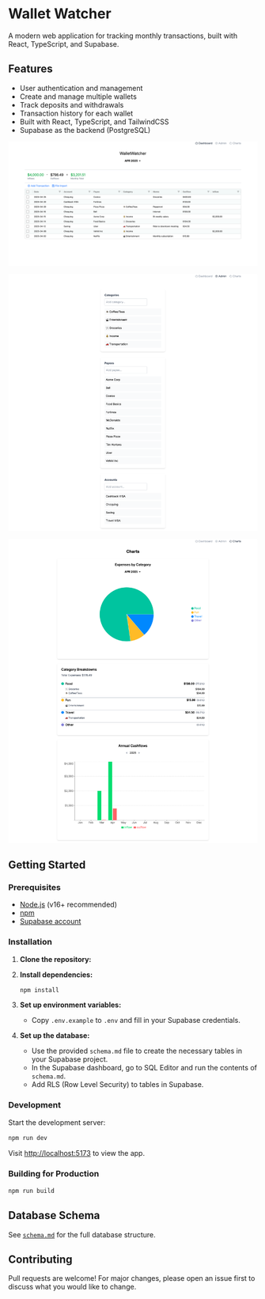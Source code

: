 # Wallet Watcher

A modern web application for tracking monthly transactions, built with React, TypeScript, and Supabase.

## Features

- User authentication and management
- Create and manage multiple wallets
- Track deposits and withdrawals
- Transaction history for each wallet
- Built with React, TypeScript, and TailwindCSS
- Supabase as the backend (PostgreSQL)

![img_3.png](public/images/dashboard.png)

![img_4.png](public/images/admin.png)

![img_1.png](public/images/charts.png)

## Getting Started

### Prerequisites

- [Node.js](https://nodejs.org/) (v16+ recommended)
- [npm](https://www.npmjs.com/)
- [Supabase account](https://supabase.com/)

### Installation

1. **Clone the repository:**

2. **Install dependencies:**
   ```bash
   npm install
   ```

3. **Set up environment variables:**
    - Copy `.env.example` to `.env` and fill in your Supabase credentials.

4. **Set up the database:**
    - Use the provided `schema.md` file to create the necessary tables in your Supabase project.
    - In the Supabase dashboard, go to SQL Editor and run the contents of `schema.md`.
    - Add RLS (Row Level Security) to tables in Supabase.

### Development

Start the development server:

```bash
npm run dev
```

Visit [http://localhost:5173](http://localhost:5173) to view the app.

### Building for Production

```bash
npm run build
```

## Database Schema

See [`schema.md`](./schema.md) for the full database structure.

## Contributing

Pull requests are welcome! For major changes, please open an issue first to discuss what you would like to change.
